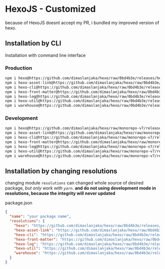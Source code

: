 # HexoJS - Customized
because of HexoJS doesnt accept my PR, i bundled my improved version of hexo.

## Installation by CLI
Installation with command line interface

### Production

```bash
npm i hexo@https://github.com/dimaslanjaka/hexo/raw/0bd4b3e/releases/hexo.tgz
npm i hexo-asset-link@https://github.com/dimaslanjaka/hexo/raw/0bd4b3e/releases/hexo-asset-link.tgz
npm i hexo-cli@https://github.com/dimaslanjaka/hexo/raw/0bd4b3e/releases/hexo-cli.tgz
npm i hexo-front-matter@https://github.com/dimaslanjaka/hexo/raw/0bd4b3e/releases/hexo-front-matter.tgz
npm i hexo-log@https://github.com/dimaslanjaka/hexo/raw/0bd4b3e/releases/hexo-log.tgz
npm i hexo-util@https://github.com/dimaslanjaka/hexo/raw/0bd4b3e/releases/hexo-util.tgz
npm i warehouse@https://github.com/dimaslanjaka/hexo/raw/0bd4b3e/releases/warehouse.tgz
```

### Development

```bash
npm i hexo@https://github.com/dimaslanjaka/hexo/raw/monorepo-v7/releases/hexo.tgz
npm i hexo-asset-link@https://github.com/dimaslanjaka/hexo/raw/monorepo-v7/releases/hexo-asset-link.tgz
npm i hexo-cli@https://github.com/dimaslanjaka/hexo/raw/monorepo-v7/releases/hexo-cli.tgz
npm i hexo-front-matter@https://github.com/dimaslanjaka/hexo/raw/monorepo-v7/releases/hexo-front-matter.tgz
npm i hexo-log@https://github.com/dimaslanjaka/hexo/raw/monorepo-v7/releases/hexo-log.tgz
npm i hexo-util@https://github.com/dimaslanjaka/hexo/raw/monorepo-v7/releases/hexo-util.tgz
npm i warehouse@https://github.com/dimaslanjaka/hexo/raw/monorepo-v7/releases/warehouse.tgz
```

## Installation by changing resolutions
changing module `resolutions` can changed whole source of desired package, _but only work with `yarn`_. **and do not using development mode in resolutions, because the integrity will never updated**

package.json
```json
{
  "name": "your package name",
  "resolutions": {
    "hexo": "https://github.com/dimaslanjaka/hexo/raw/0bd4b3e/releases/hexo.tgz",
    "hexo-asset-link": "https://github.com/dimaslanjaka/hexo/raw/0bd4b3e/releases/hexo-asset-link.tgz",
    "hexo-cli": "https://github.com/dimaslanjaka/hexo/raw/0bd4b3e/releases/hexo-cli.tgz",
    "hexo-front-matter": "https://github.com/dimaslanjaka/hexo/raw/0bd4b3e/releases/hexo-front-matter.tgz",
    "hexo-log": "https://github.com/dimaslanjaka/hexo/raw/0bd4b3e/releases/hexo-log.tgz",
    "hexo-util": "https://github.com/dimaslanjaka/hexo/raw/0bd4b3e/releases/hexo-util.tgz",
    "warehouse": "https://github.com/dimaslanjaka/hexo/raw/0bd4b3e/releases/warehouse.tgz"
  }
}
```
